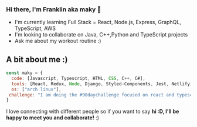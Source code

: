 ### Hi there, I'm Franklin aka maky 👋
- I'm currently learning Full Stack = React, Node.js, Express, GraphQL, TypeScript, AWS
- I'm looking to collaborate on Java, C++,Python and TypeScript projects
- Ask me about my workout routine :)

## A bit about me :)

```javascript
const maky = {
  code: [Javascript, Typescript, HTML, CSS, C++, C#],
  tools: [React, Redux, Node, Django, Styled-Components, Jest, Netlify],
  os: ["arch linux"],
 challenge: "I am doing the #90daychallenge focused on react and typescript"
}
```
I love connecting with different people</b> so if you want to say <b>hi :D, I'll be happy to meet you and collaborate!</b> :)</em>
<!--
**makyfj/makyfj** is a ✨ _special_ ✨ repository because its `README.md` (this file) appears on your GitHub profile.

Here are some ideas to get you started:

- 🔭 I’m currently working on ...
- 🌱 I’m currently learning ...
- 👯 I’m looking to collaborate on ...
- 🤔 I’m looking for help with ...
- 💬 Ask me about ...
- 📫 How to reach me: ...
- 😄 Pronouns: ...
- ⚡ Fun fact: ...
-->

